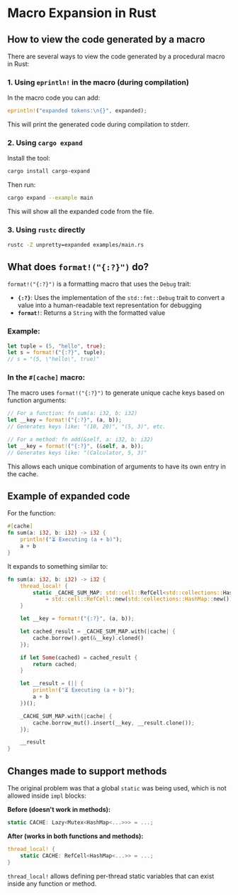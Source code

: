 # Macro Expansion in Rust

## How to view the code generated by a macro

There are several ways to view the code generated by a procedural macro in Rust:

### 1. Using `eprintln!` in the macro (during compilation)

In the macro code you can add:

```rust
eprintln!("expanded tokens:\n{}", expanded);
```

This will print the generated code during compilation to stderr.

### 2. Using `cargo expand`

Install the tool:

```bash
cargo install cargo-expand
```

Then run:

```bash
cargo expand --example main
```

This will show all the expanded code from the file.

### 3. Using `rustc` directly

```bash
rustc -Z unpretty=expanded examples/main.rs
```

## What does `format!("{:?}")` do?

`format!("{:?}")` is a formatting macro that uses the `Debug` trait:

- **`{:?}`**: Uses the implementation of the `std::fmt::Debug` trait to convert a value into a human-readable text
  representation for debugging
- **`format!`**: Returns a `String` with the formatted value

### Example:

```rust
let tuple = (5, "hello", true);
let s = format!("{:?}", tuple);
// s = "(5, \"hello\", true)"
```

### In the `#[cache]` macro:

The macro uses `format!("{:?}")` to generate unique cache keys based on function arguments:

```rust
// For a function: fn sum(a: i32, b: i32)
let __key = format!("{:?}", (a, b));
// Generates keys like: "(10, 20)", "(5, 3)", etc.

// For a method: fn add(&self, a: i32, b: i32)
let __key = format!("{:?}", (&self, a, b));
// Generates keys like: "(Calculator, 5, 3)"
```

This allows each unique combination of arguments to have its own entry in the cache.

## Example of expanded code

For the function:

```rust
#[cache]
fn sum(a: i32, b: i32) -> i32 {
    println!("⏳ Executing (a + b)");
    a + b
}
```

It expands to something similar to:

```rust
fn sum(a: i32, b: i32) -> i32 {
    thread_local! {
        static _CACHE_SUM_MAP: std::cell::RefCell<std::collections::HashMap<String, i32>> 
            = std::cell::RefCell::new(std::collections::HashMap::new());
    }

    let __key = format!("{:?}", (a, b));

    let cached_result = _CACHE_SUM_MAP.with(|cache| {
        cache.borrow().get(&__key).cloned()
    });

    if let Some(cached) = cached_result {
        return cached;
    }

    let __result = (|| {
        println!("⏳ Executing (a + b)");
        a + b
    })();

    _CACHE_SUM_MAP.with(|cache| {
        cache.borrow_mut().insert(__key, __result.clone());
    });

    __result
}
```

## Changes made to support methods

The original problem was that a global `static` was being used, which is not allowed inside `impl` blocks:

**Before (doesn't work in methods):**

```rust
static CACHE: Lazy<Mutex<HashMap<...>>> = ...;
```

**After (works in both functions and methods):**

```rust
thread_local! {
    static CACHE: RefCell<HashMap<...>> = ...;
}
```

`thread_local!` allows defining per-thread static variables that can exist inside any function or method.

